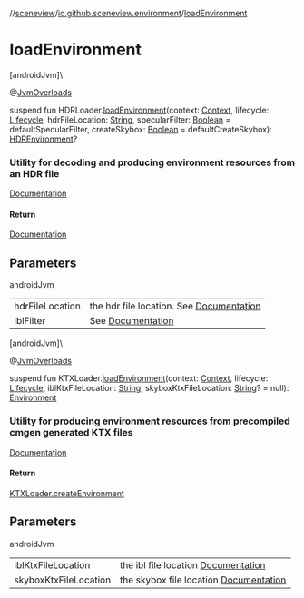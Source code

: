 //[sceneview](../../index.md)/[io.github.sceneview.environment](index.md)/[loadEnvironment](load-environment.md)

# loadEnvironment

[androidJvm]\

@[JvmOverloads](https://kotlinlang.org/api/latest/jvm/stdlib/kotlin.jvm/-jvm-overloads/index.html)

suspend fun HDRLoader.[loadEnvironment](load-environment.md)(context: [Context](https://developer.android.com/reference/kotlin/android/content/Context.html), lifecycle: [Lifecycle](https://developer.android.com/reference/kotlin/androidx/lifecycle/Lifecycle.html), hdrFileLocation: [String](https://kotlinlang.org/api/latest/jvm/stdlib/kotlin/-string/index.html), specularFilter: [Boolean](https://kotlinlang.org/api/latest/jvm/stdlib/kotlin/-boolean/index.html) = defaultSpecularFilter, createSkybox: [Boolean](https://kotlinlang.org/api/latest/jvm/stdlib/kotlin/-boolean/index.html) = defaultCreateSkybox): [HDREnvironment](-h-d-r-environment/index.md)?

###  Utility for decoding and producing environment resources from an HDR file

[Documentation](create-environment.md)

#### Return

[Documentation](create-environment.md)

## Parameters

androidJvm

| | |
|---|---|
| hdrFileLocation | the hdr file location. See [Documentation](../io.github.sceneview.utils/file-buffer.md) |
| iblFilter | See [Documentation](create-environment.md) |

[androidJvm]\

@[JvmOverloads](https://kotlinlang.org/api/latest/jvm/stdlib/kotlin.jvm/-jvm-overloads/index.html)

suspend fun KTXLoader.[loadEnvironment](load-environment.md)(context: [Context](https://developer.android.com/reference/kotlin/android/content/Context.html), lifecycle: [Lifecycle](https://developer.android.com/reference/kotlin/androidx/lifecycle/Lifecycle.html), iblKtxFileLocation: [String](https://kotlinlang.org/api/latest/jvm/stdlib/kotlin/-string/index.html), skyboxKtxFileLocation: [String](https://kotlinlang.org/api/latest/jvm/stdlib/kotlin/-string/index.html)? = null): [Environment](-environment/index.md)

###  Utility for producing environment resources from precompiled cmgen generated KTX files

[Documentation](create-environment.md)

#### Return

[KTXLoader.createEnvironment](create-environment.md)

## Parameters

androidJvm

| | |
|---|---|
| iblKtxFileLocation | the ibl file location [Documentation](../io.github.sceneview.utils/file-buffer.md) |
| skyboxKtxFileLocation | the skybox file location [Documentation](../io.github.sceneview.utils/file-buffer.md) |
